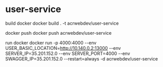 # user-service
build docker
docker build . -t acrwebdev/user-service

docker push
docker push acrwebdev/user-service

run docker
docker run -p 4000:4000 --env USER_BASIC_LOCATION=http://10.140.0.2:13000 --env SERVER_IP=35.201.152.0 --env SERVER_PORT=4000  --env SWAGGER_IP=35.201.152.0 --restart=always -d acrwebdev/user-service
